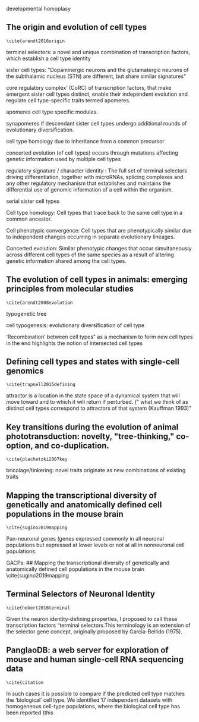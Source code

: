 
developmental homoplasy


## The origin and evolution of cell types
    \cite{arendt2016origin
    
terminal selectors:  a novel and unique combination of transcription factors, which establish a cell type identity 

sister cell types: "Dopaminergic neurons and the glutamatergic neurons of the subthalamic nucleus (STN) are different, but share similar signatures"

core regulatory complex’ (CoRC) of transcription factors, that make emergent sister cell types distinct, enable their independent evolution and regulate cell type-specific traits termed apomeres.

apomeres cell type specific modules.

synapomeres if descendant sister cell types undergo additional rounds of evolutionary diversification. 

cell type homology due to inheritance from a common precursor


concerted evolution (of cell types) occurs through mutations affecting genetic information used by multiple cell types

regulatory signature / character identity : The full set of terminal selectors driving differentiation, together with microRNAs, splicing complexes and any
other regulatory mechanism that establishes and maintains the differential use of genomic information of a cell within the organism.

serial sister cell types

Cell type homology: Cell types that trace back to the same cell type in a common ancestor.

Cell phenotypic convergence: Cell types that are
phenotypically similar due to independent changes occurring in separate evolutionary lineages.

Concerted evolution: Similar phenotypic changes that occur simultaneously across different cell types of the same species as a result of altering genetic information shared among the cell types.

## The evolution of cell types in animals: emerging principles from molecular studies
    \cite{arendt2008evolution
    
typogenetic tree 

cell typogenesis:  evolutionary diversification of cell type

‘Recombination’ between cell types" as a mechanism to form new cell types in the end highlights the notion of intersected cell types

## Defining cell types and states with single-cell genomics
    \cite{trapnell2015defining
    
attractor is a location in the state space of a dynamical system that will move toward and to which it will return if perturbed. (" what we think of as distinct cell types correspond to attractors of that system (Kauffman 1993)"

## Key transitions during the evolution of animal phototransduction: novelty, "tree-thinking," co-option, and co-duplication. 
    \cite{plachetzki2007key
    
bricolage/tinkering:  novel traits originate as new combinations of existing traits

## Mapping the transcriptional diversity of genetically and anatomically defined cell populations in the mouse brain
    \cite{sugino2019mapping
    
Pan-neuronal genes (genes expressed commonly in all neuronal populations but expressed at lower levels or not at all in nonneuronal cell populations.

GACPs: ## Mapping the transcriptional diversity of genetically and anatomically defined cell populations in the mouse brain
    \cite{sugino2019mapping
    
## Terminal Selectors of Neuronal Identity
    \cite{hobert2016terminal    
Given the neuron identity-defining properties, I proposed to call these transcription factors “terminal selectors.This terminology is an extension of the selector gene concept, originally proposed by Garcia-Bellido (1975).

## PanglaoDB: a web server for exploration of mouse and human single-cell RNA sequencing data
    \cite{citation

In such cases it is possible to compare if the predicted cell type matches the ‘biological’ cell type. We identified 17 independent datasets with homogeneous cell-type populations, where the biological cell type has been reported (this